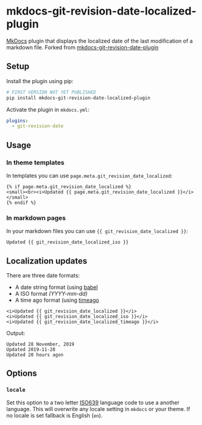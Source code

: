 # mkdocs-git-revision-date-localized-plugin

[MkDocs](https://www.mkdocs.org/) plugin that displays the localized date of the last modification of a markdown file. Forked from [mkdocs-git-revision-date-plugin](https://github.com/zhaoterryy/mkdocs-git-revision-date-plugin)

## Setup

Install the plugin using pip:

```bash
# FIRST VERSION NOT YET PUBLISHED
pip install mkdocs-git-revision-date-localized-plugin
```

Activate the plugin in `mkdocs.yml`:

```yaml
plugins:
  - git-revision-date
```

## Usage

### In theme templates

In templates you can use `page.meta.git_revision_date_localized`:

```django hljs
{% if page.meta.git_revision_date_localized %}
<small><br><i>Updated {{ page.meta.git_revision_date_localized }}</i></small>
{% endif %}
```

### In markdown pages

In your markdown files you can use `{{ git_revision_date_localized }}`:

```django hljs
Updated {{ git_revision_date_localized_iso }}
```

## Localization updates

There are three date formats:

- A date string format (using [babel](https://github.com/python-babel/babel/tree/master/babel)
- A ISO format *(YYYY-mm-dd)*
- A time ago format (using [timeago](https://github.com/hustcc/timeago)

```django hljs
<i>Updated {{ git_revision_date_localized }}</i>
<i>Updated {{ git_revision_date_localized_iso }}</i>
<i>Updated {{ git_revision_date_localized_timeago }}</i>
```

Output:

```
Updated 28 November, 2019
Updated 2019-11-28
Updated 20 hours agon
```

## Options

### `locale`

Set this option to a two letter [ISO639](https://en.wikipedia.org/wiki/List_of_ISO_639-1_codes) language code to use a another language. This will overwrite any locale setting in `mkdocs` or your theme. If no locale is set fallback is English (`en`).
